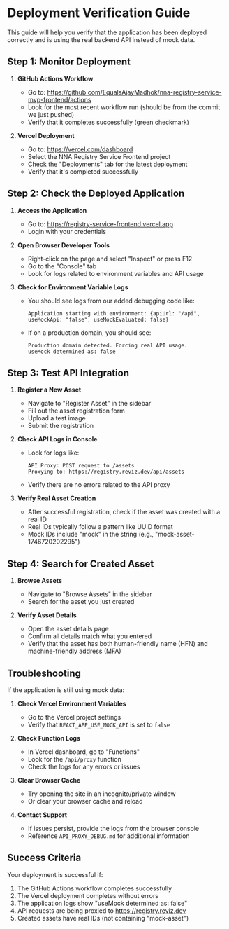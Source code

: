 # Deployment Verification Guide

This guide will help you verify that the application has been deployed correctly and is using the real backend API instead of mock data.

## Step 1: Monitor Deployment

1. **GitHub Actions Workflow**
   - Go to: https://github.com/EqualsAjayMadhok/nna-registry-service-mvp-frontend/actions
   - Look for the most recent workflow run (should be from the commit we just pushed)
   - Verify that it completes successfully (green checkmark)

2. **Vercel Deployment**
   - Go to: https://vercel.com/dashboard
   - Select the NNA Registry Service Frontend project
   - Check the "Deployments" tab for the latest deployment
   - Verify that it's completed successfully

## Step 2: Check the Deployed Application

1. **Access the Application**
   - Go to: https://registry-service-frontend.vercel.app
   - Login with your credentials

2. **Open Browser Developer Tools**
   - Right-click on the page and select "Inspect" or press F12
   - Go to the "Console" tab
   - Look for logs related to environment variables and API usage

3. **Check for Environment Variable Logs**
   - You should see logs from our added debugging code like:
     ```
     Application starting with environment: {apiUrl: "/api", useMockApi: "false", useMockEvaluated: false}
     ```
   - If on a production domain, you should see:
     ```
     Production domain detected. Forcing real API usage.
     useMock determined as: false
     ```

## Step 3: Test API Integration

1. **Register a New Asset**
   - Navigate to "Register Asset" in the sidebar
   - Fill out the asset registration form
   - Upload a test image
   - Submit the registration

2. **Check API Logs in Console**
   - Look for logs like:
     ```
     API Proxy: POST request to /assets
     Proxying to: https://registry.reviz.dev/api/assets
     ```
   - Verify there are no errors related to the API proxy

3. **Verify Real Asset Creation**
   - After successful registration, check if the asset was created with a real ID
   - Real IDs typically follow a pattern like UUID format
   - Mock IDs include "mock" in the string (e.g., "mock-asset-1746720202295")

## Step 4: Search for Created Asset

1. **Browse Assets**
   - Navigate to "Browse Assets" in the sidebar
   - Search for the asset you just created

2. **Verify Asset Details**
   - Open the asset details page
   - Confirm all details match what you entered
   - Verify that the asset has both human-friendly name (HFN) and machine-friendly address (MFA)

## Troubleshooting

If the application is still using mock data:

1. **Check Vercel Environment Variables**
   - Go to the Vercel project settings
   - Verify that `REACT_APP_USE_MOCK_API` is set to `false`

2. **Check Function Logs**
   - In Vercel dashboard, go to "Functions"
   - Look for the `/api/proxy` function
   - Check the logs for any errors or issues

3. **Clear Browser Cache**
   - Try opening the site in an incognito/private window
   - Or clear your browser cache and reload

4. **Contact Support**
   - If issues persist, provide the logs from the browser console
   - Reference `API_PROXY_DEBUG.md` for additional information

## Success Criteria

Your deployment is successful if:

1. The GitHub Actions workflow completes successfully
2. The Vercel deployment completes without errors
3. The application logs show "useMock determined as: false"
4. API requests are being proxied to https://registry.reviz.dev
5. Created assets have real IDs (not containing "mock-asset")